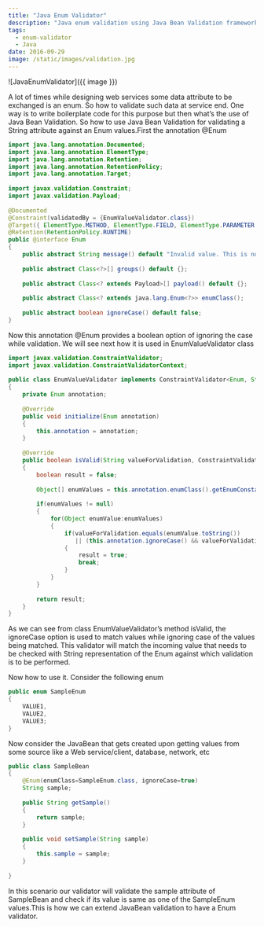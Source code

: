 ```yaml
---
title: "Java Enum Validator"
description: "Java enum validation using Java Bean Validation framework"
tags:
  - enum-validator
  - Java
date: 2016-09-29
image: /static/images/validation.jpg
---
```

![JavaEnumValidator]({{ image }})

A lot of times while designing web services some data attribute to be exchanged is an enum. So how to validate such data at service end. One way is to write boilerplate code for this purpose but then what’s the use of Java Bean Validation. So how to use Java Bean Validation for validating a String attribute against an Enum values.First the annotation @Enum

```java
import java.lang.annotation.Documented;
import java.lang.annotation.ElementType;
import java.lang.annotation.Retention;
import java.lang.annotation.RetentionPolicy;
import java.lang.annotation.Target;
 
import javax.validation.Constraint;
import javax.validation.Payload;
 
@Documented
@Constraint(validatedBy = {EnumValueValidator.class})
@Target({ ElementType.METHOD, ElementType.FIELD, ElementType.PARAMETER })
@Retention(RetentionPolicy.RUNTIME)
public @interface Enum
{
    public abstract String message() default "Invalid value. This is not permitted.";
     
    public abstract Class<?>[] groups() default {};
  
    public abstract Class<? extends Payload>[] payload() default {};
     
    public abstract Class<? extends java.lang.Enum<?>> enumClass();
     
    public abstract boolean ignoreCase() default false;
}
```

Now this annotation @Enum provides a boolean option of ignoring the case while validation. We will see next how it is used in EnumValueValidator class

```java
import javax.validation.ConstraintValidator;
import javax.validation.ConstraintValidatorContext;
 
public class EnumValueValidator implements ConstraintValidator<Enum, String>
{
    private Enum annotation;
 
    @Override
    public void initialize(Enum annotation)
    {
        this.annotation = annotation;
    }
 
    @Override
    public boolean isValid(String valueForValidation, ConstraintValidatorContext constraintValidatorContext)
    {
        boolean result = false;
         
        Object[] enumValues = this.annotation.enumClass().getEnumConstants();
         
        if(enumValues != null)
        {
            for(Object enumValue:enumValues)
            {
                if(valueForValidation.equals(enumValue.toString()) 
                   || (this.annotation.ignoreCase() && valueForValidation.equalsIgnoreCase(enumValue.toString())))
                {
                    result = true; 
                    break;
                }
            }
        }
         
        return result;
    }
}
```

As we can see from class EnumValueValidator’s method isValid, the ignoreCase option is used to match values while ignoring case of the values being matched. This validator will match the incoming value that needs to be checked with String representation of the Enum against which validation is to be performed.

Now how to use it. Consider the following enum

```java
public enum SampleEnum
{
    VALUE1,
    VALUE2,
    VALUE3;
}
```

Now consider the JavaBean that gets created upon getting values from some source like a Web service/client, database, network, etc

```java
public class SampleBean
{
    @Enum(enumClass=SampleEnum.class, ignoreCase=true) 
    String sample;
 
    public String getSample()
    {
        return sample;
    }
 
    public void setSample(String sample)
    {
        this.sample = sample;
    }
     
}
```

In this scenario our validator will validate the sample attribute of SampleBean and check if its value is same as one of the SampleEnum values.This is how we can extend JavaBean validation to have a Enum validator. 